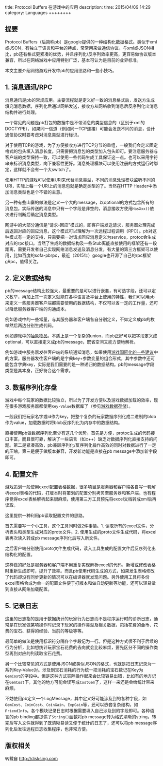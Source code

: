title: Protocol Buffers 在游戏中的应用
description: 
time: 2015/04/09 14:29
category: Languages
++++++++

## 提要

Protocol Buffers（后简称pb）是google提供的一种结构化数据格式。类似于xml或JSON，有独立于语言和平台的特点，常常用来做通信协议。与xml或JSON相比，pb还有格式更紧凑的优势，并且序列化/反序列效率更高，更容易做协议版本兼容，所以在网络游戏中应用特别广泛，基本可认为是目前的业界标准。

本文主要介绍网络游戏开发中pb的应用思路和一些小技巧。

## 1. 消息通讯/RPC

消息通讯是pb的常规应用。主要流程就是定义好一致的消息格式后，发送方生成填充消息数据，序列化后通过网络发送，接收方从网络收到消息后反序列化出消息结构并进行处理。

一个常见的问题是pb打包的数据中是不带消息的类型信息的（区别于xml的DOCTYPE），如果同一信道（例如同一TCP连接）可能会发送不同的消息，设计通信协议时要考虑对消息类型进行标识。

对于使用TCP的游戏，为了方便接收方进行TCP分节的重组，一般我们会定义固定格式的包头填入消息长度，只需要把消息包的类型加入包头即可。要注意服务器与客户端的类型保持一致，可以使用一些代码生成工具保证这一点。也可以采用字符串来标识消息类型，向下兼容性更好。消息处理模块可以使用注册的方式运行时绑定，这样就不会有一个大switch了。

使用HTTP的游戏可以使用URI来代替消息类型，不同的消息处理模块监听不同的URI，实际上每一个URI上的消息包就是确定类型的了。当然在HTTP Header中添加消息类型也是个不错的主意。

另一种有些山寨的做法是定义一个大的message，以optional的方式包含所有的消息包，实际传送的消息中只有一个字段是非空的，消息接收方使用`HasXxx()`依次进行判断后确定消息类型。

网游中的大部分通信是“请求-回应”模式的，即客户端发送请求，服务器处理完成后返回对应的回应消息，这个模式可以理解为一次远程过程调用（RPC）。pb对这种模式有一定的支持，只需要把一对请求回应消息定义为service，protoc会生成对应的rpc接口。当然了生成的数据结构及一些Stub离能直接使用的框架还有一段距离，需要开发者自己实现网络消息发送及消息分发。有大量的第三方框架可以使用，比如百度的sofa-pbrpc，最近（2015年）google也开源了自己的rpc框架gRpc，值得关注。

## 2. 定义数据结构

pb的message结构比较强大，最重要的是可以进行嵌套，有可选字段，还可以定义枚举，再加上其一次定义就能在各种语言及平台上使用的特性，我们可以用pb来定义一些服务器客户端都需要使用的数据结构，不仅可以省一定的工作量，还可以降低服务器客户端的沟通成本。

例如游戏中的一些常量，与其服务器和客户端各自分别定义，不如定义成pb的枚举然后两边分别生成代码。

例如游戏中的[抽象物品](http://disksing.com/abstract-item)，本质上是一个复杂的union，而pb正好可以把字段定义成optional，可以直接定义成pb的message，既省空间又能方便地解析。

例如游戏中服务器发往客户端的系统通知消息，如果使用[游戏国际化的一些建议](http://disksing.com/game-i18n)中的方案，服务器发往客户端的是字典key+参数变量的组合形式，其中参数中还可能包含字典key，实际是我们需要的是一种递归的数据结构。pb的message字段类型是其本身，正好符合这个需求。

## 3. 数据序列化存盘

游戏中每个玩家的数据比较独立，所以为了开发方便以及游戏数据加载的效率，现在很多游戏服务器都使用`Key-Value`数据库了（参见[游戏数据存储](http://disksing.com/data-saving)）。

一般我们把玩家名字或id作为key，把整个复杂的玩家数据序列化成二进制的blob作为value，加载数据时将blob反序列化为内存中的数据结构。

直接使用pb做数据序列化至少有这几个优势。首先是方便，protoc生成的代码接口丰富，而且很可靠，解决了一些语言（如c++）缺乏对数据序列化直接支持的问题。第二是紧凑高效，pb兼顾序列化/反序列化操作高效的同时对数据进行了一定的压缩。第三是便于做版本兼容，开发新功能是直接在pb message中添加新字段即可。

## 4. 配置文件

游戏策划一般使用excel配置表格数据，很多项目是服务器和客户端各自写一套解析excel表格的代码，打版本时将策划的配置分别拷贝至服务器和客户端。也有程序觉得excel表格解析起来很麻烦，使用第三方工具预先将excel文档转成xml后再读取。

这里提供一种利用pb读取配置文件的思路。

首先需要写一个小工具，这个工具同时做2件事情。1. 读取所有的excel文件，分析表头和类型生成对应的proto文件。2. 使用生成的proto文件生成代码，将excel表再次读入转成pb message序列化后写入新文件。

之后客户端分别使用proto文件生成代码，读入工具生成的配置文件后反序列化出结构化的配置。

这样做的好处是服务器和客户端不用重复实现解析excel的代码，新增或修改表格时重新生成即可，提升了效率。而且pb使用代码生成的方式，如果发生表格修改了代码却没有同步更新的情况可以在编译器就发现问题。另外使用工具将多份excel表格合成为单一的配置文件便于打版本和做自动更新等功能，还可以轻易做到直接从网络加载配置。

## 5. 记录日志

这里的日志指的是用于数据统计的玩家行为日志而不是程序运行时的诊断日志，通常是在玩家做某项操作时记录下玩家的操作类型及相关数据，包括花费的金币、花费的宝石、获得的经验、当前的等级等等。

最简单的做法是使用标识符分隔各个字段记为一行。但是这种方式很不利于后续的行为分析，比如想统计玩家宝石花费的去向就会比较麻烦，要先区分不同的操作类型再到对应的列读取宝石花费。

另一个比较常见的方式是使用JSON或类似JSON的格式，也就是把日志记录为一系列Key-Value对。涉及到宝石消耗的行为统一把消耗的宝石数记在Key为`GemCost`的字段中。但是这种方式实际操作起来会比较容易出错，比如有的地方记在`GemCost`下，其他的地方可能会误写成`CostGem`了，这样一来还是会给统计带来麻烦。

不妨使用pb定义一个LogMessage，其中定义好可能涉及到的各种字段，如`GemCost`、`CoinCost`、`CoinGain`、`ExpGain`等，还可以嵌套复杂结构，如`FriendInfo`。各个模块记录日志时根据需要填入自己涉及到的字段即可。各种语言的pb binding都提供了`String()`函数将pb message转为格式清晰的string，转完后写入文件就得到了既清晰易读又便于统计的日志了，还可以将pb message序列化后发往远程日志收集程序，也非常方便。

## 版权相关
转载自 http://disksing.com